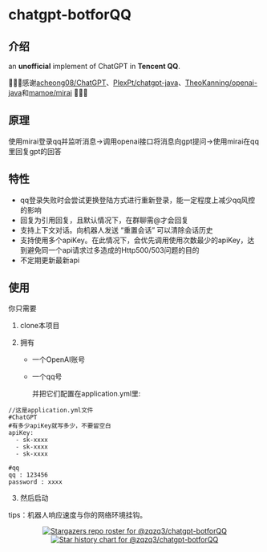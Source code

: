# chatgpt-botforQQ

## 介绍

an **unofficial** implement of ChatGPT in **Tencent QQ**.

🌹🌹🌹感谢[acheong08/ChatGPT](https://github.com/acheong08/ChatGPT)、[PlexPt/chatgpt-java](https://github.com/PlexPt/chatgpt-java)、[TheoKanning/openai-java](https://github.com/TheoKanning/openai-java)和[mamoe/mirai](https://github.com/mamoe/mirai.git) 🌹🌹🌹

## 原理

使用mirai登录qq并监听消息->调用openai接口将消息向gpt提问->使用mirai在qq里回复gpt的回答

## 特性
- qq登录失败时会尝试更换登陆方式进行重新登录，能一定程度上减少qq风控的影响
- 回复为引用回复，且默认情况下，在群聊需@才会回复
- 支持上下文对话。向机器人发送 “重置会话” 可以清除会话历史
- 支持使用多个apiKey。在此情况下，会优先调用使用次数最少的apiKey，达到避免同一个api请求过多造成的Http500/503问题的目的
- 不定期更新最新api

## 使用

你只需要

1.  clone本项目

2.  拥有

    -   一个OpenAI账号

    -   一个qq号

        并把它们配置在application.yml里:

```
//这是application.yml文件
#ChatGPT
#有多少apiKey就写多少，不要留空白
apiKey:
  - sk-xxxx
  - sk-xxxx
  - sk-xxxx

#qq
qq : 123456
password : xxxx
```

3.  然后启动

tips：机器人响应速度与你的网络环境挂钩。

<p align="center">
  <a href="https://github.com/zqzq3/chatgpt-botforQQ/stargazers">
    <img src="https://reporoster.com/stars/dark/zqzq3/chatgpt-botforQQ" alt="Stargazers repo roster for @zqzq3/chatgpt-botforQQ" />
  </a>
  <a href="https://github.com/zqzq3/chatgpt-botforQQ/stargazers">
    <img src="https://api.star-history.com/svg?repos=zqzq3/chatgpt-botforQQ&type=Date" alt="Star history chart for @zqzq3/chatgpt-botforQQ"/>
  </a>
</p>

